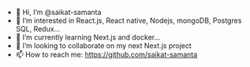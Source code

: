 - 👋 Hi, I’m @saikat-samanta
- 👀 I’m interested in React.js, React native, Nodejs, mongoDB, Postgres SQL, Redux...
- 🌱 I’m currently learning Next.js and docker...
- 💞️ I’m looking to collaborate on my next Next.js project
- 📫 How to reach me: https://github.com/saikat-samanta

<!---
saikat-samanta/saikat-samanta is a ✨ special ✨ repository because its `README.md` (this file) appears on your GitHub profile.
You can click the Preview link to take a look at your changes.
--->

